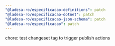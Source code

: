 ```yaml
---
"@ladesa-ro/especificacao-definitions": patch
"@ladesa-ro/especificacao-dotnet": patch
"@ladesa-ro/especificacao-json-schema": patch
"@ladesa-ro/especificacao": patch
---
```


chore: test changeset tag to trigger publish actions
